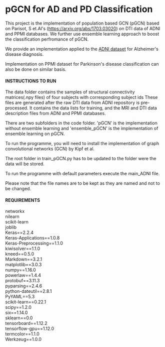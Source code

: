 # pGCN for AD and PD Classification


This project is the implementation of population based GCN (pGCN) based on Parisot, S et.Al's  (https://arxiv.org/abs/1703.03020) on DTI data of ADNI and PPMI databases. We further use ensemble learning approach to boost the classification perfromance of pGCN.

We provide an implementation applied to the [ADNI dataset](adni.loni.usc.edu/) for Alzheimer's disease diagnosis.

Implementation on PPMI dataset for Parkinson's disease classification can also be done on similar basis.


#### INSTRUCTIONS TO RUN
The data folder contains the samples of structural connectivity matrices(.npy files) of four subjects with corresponding subject ids These files are generated after the raw DTI data from ADNI repository is pre-processed. It contains the data lists for training, and the MRI and DTI data description files from ADNI and PPMI databases.

There are two subfolders in the code folder. 'pGCN' is the implementation without ensemble learning and 'ensemble_pGCN' is the implementation of ensemble learning on pGCN. 

To run the programme, you will need to install the implementation of graph convolutional networks (GCN) by Kipf et al.

The root folder in train_pGCN.py has to be updated to the folder were the data will be stored. 

To run the programme with default parameters execute the main_ADNI file.

Please note that the file names are to be kept as they are named and not to be changed.

#### REQUIREMENTS 

networkx <br />
nilearn <br />
scikit-learn <br />
joblib <br />
Keras==2.2.4 <br />
Keras-Applications==1.0.8 <br />
Keras-Preprocessing==1.1.0 <br />
kiwisolver==1.1.0 <br />
kneed==0.5.0 <br />
Markdown==3.2.1 <br />
matplotlib==3.0.3 <br />
numpy==1.16.0 <br />
powerlaw==1.4.4 <br />
protobuf==3.11.3 <br />
pyparsing==2.4.6 <br />
python-dateutil==2.8.1 <br />
PyYAML==5.3 <br />
scikit-learn==0.22.1 <br />
scipy==1.2.0 <br />
six==1.14.0 <br />
sklearn==0.0 <br />
tensorboard==1.12.2 <br />
tensorflow-gpu==1.12.0 <br />
termcolor==1.1.0 <br />
Werkzeug==1.0.0 <br />
